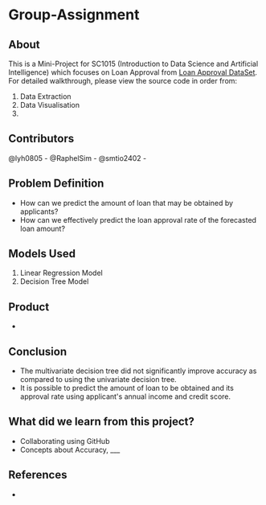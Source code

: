 # Group-Assignment
## About
This is a Mini-Project for SC1015 (Introduction to Data Science and Artificial Intelligence) which focuses on Loan Approval from [Loan Approval DataSet](https://www.kaggle.com/datasets/architsharma01/loan-approval-prediction-dataset). For detailed walkthrough, please view the source code in order from:
1. Data Extraction
2. Data Visualisation
3. 

## Contributors
@lyh0805 - 
@RaphelSim - 
@smtio2402 - 

## Problem Definition
- How can we predict the amount of loan that may be obtained by applicants?
- How can we effectively predict the loan approval rate of the forecasted loan amount?

## Models Used
1. Linear Regression Model
2. Decision Tree Model

## Product
- 

## Conclusion
- The multivariate decision tree did not significantly improve accuracy as compared to using the univariate decision tree.
- It is possible to predict the amount of loan to be obtained and its approval rate using applicant's annual income and credit score.

## What did we learn from this project?
- Collaborating using GitHub
- Concepts about Accuracy, ___

## References 
- 
